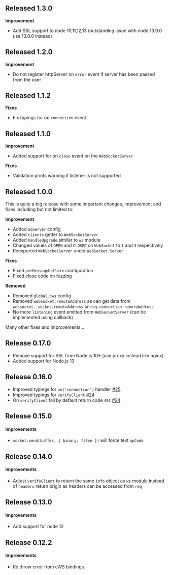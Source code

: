 ## Released 1.3.0

**Improvement**
* Add SSL support to node 10,11,12,13 (outstanding issue with node 13.9.0 use 13.8.0 instead)

## Released 1.2.0

**Improvement**
* Do not register httpServer on `error` event if server has been passed from the user

## Released 1.1.2

**Fixes**
* Fix typings for on `connection` event

## Released 1.1.0

**Improvement**
* Added support for on `close` event on the `WebSocketServer`

**Fixes**
* Validation prints warning if listener is not supported

## Released 1.0.0

This is quite a big release with some important changes, improvement and fixes including but not limited to:

**Improvement**
* Added `noServer` config
* Added `clients` getter to `WebSocketServer`
* Added `handleUpgrade` similar to `ws` module
* Changed values of `OPEN` and `CLOSED` on `WebSocket` to `1` and `3` respectively
* Reexported `WebSocketServer` under `WebSocket.Server`

**Fixes**
* Fixed `perMessageDeflate` configuration
* Fixed close code on fuzzing

**Removed**
* Removed `global.cws` config
* Removed `websocket.remoteAddress` as can get data from `websocket._socket.remoteAddress` or `req.connection.remoteAddress`
* No more `listening` event emitted from `WebSocketServer` (can be implemented using callback)

Many other fixes and improvements...

## Release 0.17.0

* Remove support for SSL from Node.js 10+ (use proxy instead like nginx)
* Added support for Node.js 13

## Release 0.16.0

* Improved typings for `on('connection')` handler [#25](https://github.com/ClusterWS/cWS/pull/25)
* Improved typings for `verifyClient` [#24](https://github.com/ClusterWS/cWS/pull/24)
* On `verifyClient` fail by default return code `401` [#24](https://github.com/ClusterWS/cWS/pull/24)

## Release 0.15.0
#### Improvements
* `socket.send(buffer, { binary: false })` will force text `opCode`

## Release 0.14.0
#### Improvements
* Adjust `verifyClient` to return the same `info` object as `ws` module instead of `headers` return origin as headers can be accessed from `req`

## Release 0.13.0
#### Improvements
* Add support for node 12

## Release 0.12.2
#### Improvements
* Re throw error from cWS bindings.

